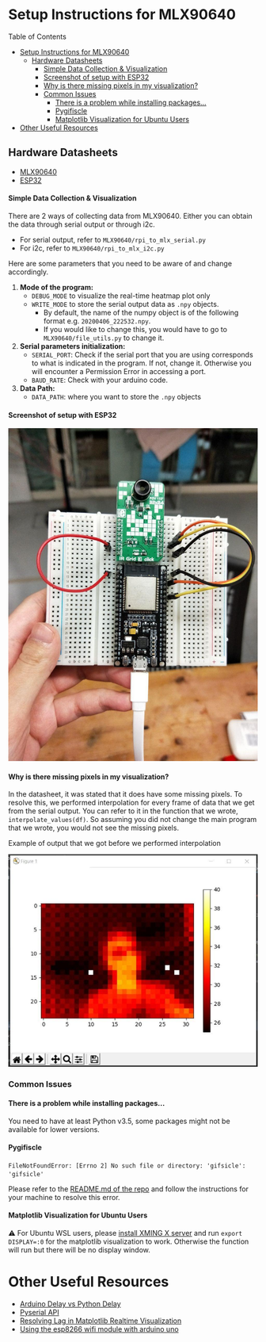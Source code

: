 
# Setup Instructions for MLX90640

Table of Contents
- [Setup Instructions for MLX90640](#setup-instructions-for-mlx90640)
  - [Hardware Datasheets](#hardware-datasheets)
      - [Simple Data Collection & Visualization](#simple-data-collection--visualization)
      - [Screenshot of setup with ESP32](#screenshot-of-setup-with-esp32)
      - [Why is there missing pixels in my visualization?](#why-is-there-missing-pixels-in-my-visualization)
    - [Common Issues](#common-issues)
      - [There is a problem while installing packages...](#there-is-a-problem-while-installing-packages)
      - [Pygifiscle](#pygifiscle)
      - [Matplotlib Visualization for Ubuntu Users](#matplotlib-visualization-for-ubuntu-users)
- [Other Useful Resources](#other-useful-resources)

## Hardware Datasheets

- [MLX90640](https://www.melexis.com/en/documents/documentation/datasheets/datasheet-mlx90640)
- [ESP32](https://www.espressif.com/sites/default/files/documentation/esp32_datasheet_en.pdf)

#### Simple Data Collection & Visualization

There are 2 ways of collecting data from MLX90640. Either you can obtain the data through serial output or through i2c. 
- For serial output, refer to `MLX90640/rpi_to_mlx_serial.py`
- For i2c, refer to `MLX90640/rpi_to_mlx_i2c.py`

Here are some parameters that you need to be aware of and change accordingly. 

1. **Mode of the program:**
   - `DEBUG_MODE` to visualize the real-time heatmap plot only
   - `WRITE_MODE` to store the serial output data as `.npy` objects.
     - By default, the name of the numpy object is of the following format e.g. `20200406_222532.npy`.
     - If you would like to change this, you would have to go to `MLX90640/file_utils.py` to change it.
2. **Serial parameters initialization:**
   - `SERIAL_PORT`: Check if the serial port that you are using corresponds to what is indicated in the program. If not, change it. Otherwise you will encounter a Permission Error in accessing a port.
   - `BAUD_RATE`: Check with your arduino code.
3. **Data Path:**
   - `DATA_PATH`: where you want to store the `.npy` objects

#### Screenshot of setup with ESP32
![](screenshots/MLX_setup_02.jpg)

#### Why is there missing pixels in my visualization?

In the datasheet, it was stated that it does have some missing pixels. To resolve this, we performed interpolation for every frame of data that we get from the serial output. You can refer to it in the function that we wrote, `interpolate_values(df)`. So assuming you did not change the main program that we wrote, you would not see the missing pixels.

Example of output that we got before we performed interpolation

![](screenshots/MLX_initial_data_visualization.jpg)

### Common Issues

#### There is a problem while installing packages...

You need to have at least Python v3.5, some packages might not be available for lower versions.

#### Pygifiscle 

`FileNotFoundError: [Errno 2] No such file or directory: 'gifsicle': 'gifsicle'`

Please refer to the [README.md of the repo](https://github.com/LucaCappelletti94/pygifsicle) and follow the instructions for your machine to resolve this error.

#### Matplotlib Visualization for Ubuntu Users

:warning: For Ubuntu WSL users, please [install XMING X server](https://sourceforge.net/projects/xming/) and run `export DISPLAY=:0` for the matplotlib visualization to work. Otherwise the function will run but there will be no display window.

# Other Useful Resources

- [Arduino Delay vs Python Delay](https://arduino.stackexchange.com/questions/12808/handle-reading-timing-in-python-using-pyserial)
- [Pyserial API](https://arduino.stackexchange.com/questions/12808/handle-reading-timing-in-python-using-pyserial)
- [Resolving Lag in Matplotlib Realtime Visualization](https://bastibe.de/2013-05-30-speeding-up-matplotlib.html)
- [Using the esp8266 wifi module with arduino uno](https://medium.com/@cgrant/using-the-esp8266-wifi-module-with-arduino-uno-publishing-to-thingspeak-99fc77122e82)
